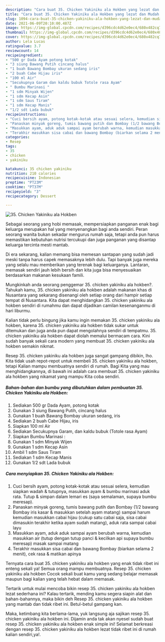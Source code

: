 ```yaml
---
description: "Cara buat 35. Chicken Yakiniku ala Hokben yang lezat dan Mudah Dibuat"
title: "Cara buat 35. Chicken Yakiniku ala Hokben yang lezat dan Mudah Dibuat"
slug: 1094-cara-buat-35-chicken-yakiniku-ala-hokben-yang-lezat-dan-mudah-dibuat
date: 2021-06-09T20:10:00.487Z
image: https://img-global.cpcdn.com/recipes/d396cdc4d62e0ec4/680x482cq70/35-chicken-yakiniku-ala-hokben-foto-resep-utama.jpg
thumbnail: https://img-global.cpcdn.com/recipes/d396cdc4d62e0ec4/680x482cq70/35-chicken-yakiniku-ala-hokben-foto-resep-utama.jpg
cover: https://img-global.cpcdn.com/recipes/d396cdc4d62e0ec4/680x482cq70/35-chicken-yakiniku-ala-hokben-foto-resep-utama.jpg
author: Lela Lucas
ratingvalue: 3.7
reviewcount: 14
recipeingredient:
- "500 gr Dada Ayam potong kotak"
- "3 siung Bawang Putih cincang halus"
- "1 buah Bawang Bombay ukuran sedang iris"
- "2 buah Cabe Hijau iris"
- "100 ml Air"
- "Secukupnya Garam dan kaldu bubuk Totole rasa Ayam"
- " Bumbu Marinasi "
- "1 sdm Minyak Wijen"
- "1 sdm Kecap Asin"
- "1 sdm Saus Tiram"
- "1 sdm Kecap Manis"
- "1/2 sdt Lada bubuk"
recipeinstructions:
- "Cuci bersih ayam, potong kotak-kotak atau sesuai selera, kemudian siapkan wadah &amp; tutupnya, masukkan ayam &amp; bumbu marinasi aduk rata. Tutup &amp; simpan dalam lemari es (saya semalaman, supaya bumbu meresap)."
- "Panaskan minyak goreng, tumis bawang putih dan Bombay (1/2 bawang Bombay iris kasar &amp; masukkan setelah ayam matang) sampai harum kemudian masukkan cabai hijau (cukup satu cabai saja, sisa cabai dimasukin terakhir ketika ayam sudah matang), aduk rata sampai cabai layu"
- "Masukkan ayam, aduk aduk sampai ayam berubah warna, kemudian masukkan air (tutup dengan tutup panci &amp; kecilkan api supaya bumbu meresap) masak sampai matang"
- "Terakhir masukkan sisa cabai dan bawang Bombay (biarkan selama 2 menit), cek rasa &amp; matikan apinya"
categories:
- Resep
tags:
- 35
- chicken
- yakiniku

katakunci: 35 chicken yakiniku 
nutrition: 210 calories
recipecuisine: Indonesian
preptime: "PT23M"
cooktime: "PT37M"
recipeyield: "3"
recipecategory: Dessert

---
```



![35. Chicken Yakiniku ala Hokben](https://img-global.cpcdn.com/recipes/d396cdc4d62e0ec4/680x482cq70/35-chicken-yakiniku-ala-hokben-foto-resep-utama.jpg)

Sebagai seorang yang hobi memasak, mempersiapkan panganan enak bagi keluarga merupakan hal yang menyenangkan bagi anda sendiri. Peran seorang  wanita bukan sekadar mengurus rumah saja, tetapi anda pun harus memastikan kebutuhan nutrisi tercukupi dan juga panganan yang disantap keluarga tercinta mesti mantab.

Di era  sekarang, kalian memang bisa memesan santapan yang sudah jadi meski tanpa harus capek memasaknya lebih dulu. Tapi banyak juga mereka yang selalu mau memberikan yang terenak bagi keluarganya. Lantaran, memasak sendiri jauh lebih bersih dan kita juga bisa menyesuaikan berdasarkan makanan kesukaan famili. 



Mungkinkah anda seorang penggemar 35. chicken yakiniku ala hokben?. Tahukah kamu, 35. chicken yakiniku ala hokben adalah makanan khas di Nusantara yang sekarang disenangi oleh setiap orang dari hampir setiap tempat di Nusantara. Kita dapat menghidangkan 35. chicken yakiniku ala hokben sendiri di rumahmu dan dapat dijadikan camilan kesenanganmu di hari liburmu.

Kalian tidak perlu bingung jika kamu ingin memakan 35. chicken yakiniku ala hokben, karena 35. chicken yakiniku ala hokben tidak sukar untuk ditemukan dan juga anda pun dapat mengolahnya sendiri di tempatmu. 35. chicken yakiniku ala hokben dapat diolah memalui bermacam cara. Kini sudah banyak sekali cara modern yang membuat 35. chicken yakiniku ala hokben semakin nikmat.

Resep 35. chicken yakiniku ala hokben juga sangat gampang dibikin, lho. Kita tidak usah repot-repot untuk membeli 35. chicken yakiniku ala hokben, tetapi Kalian mampu membuatnya sendiri di rumah. Bagi Kita yang mau menghidangkannya, di bawah ini adalah cara membuat 35. chicken yakiniku ala hokben yang nikamat yang mampu Kita coba sendiri.

<!--inarticleads1-->

##### Bahan-bahan dan bumbu yang dibutuhkan dalam pembuatan 35. Chicken Yakiniku ala Hokben:

1. Sediakan 500 gr Dada Ayam, potong kotak
1. Gunakan 3 siung Bawang Putih, cincang halus
1. Gunakan 1 buah Bawang Bombay ukuran sedang, iris
1. Sediakan 2 buah Cabe Hijau, iris
1. Siapkan 100 ml Air
1. Sediakan Secukupnya Garam, dan kaldu bubuk (Totole rasa Ayam)
1. Siapkan  Bumbu Marinasi :
1. Gunakan 1 sdm Minyak Wijen
1. Gunakan 1 sdm Kecap Asin
1. Ambil 1 sdm Saus Tiram
1. Sediakan 1 sdm Kecap Manis
1. Gunakan 1/2 sdt Lada bubuk




<!--inarticleads2-->

##### Cara menyiapkan 35. Chicken Yakiniku ala Hokben:

1. Cuci bersih ayam, potong kotak-kotak atau sesuai selera, kemudian siapkan wadah &amp; tutupnya, masukkan ayam &amp; bumbu marinasi aduk rata. Tutup &amp; simpan dalam lemari es (saya semalaman, supaya bumbu meresap).
1. Panaskan minyak goreng, tumis bawang putih dan Bombay (1/2 bawang Bombay iris kasar &amp; masukkan setelah ayam matang) sampai harum kemudian masukkan cabai hijau (cukup satu cabai saja, sisa cabai dimasukin terakhir ketika ayam sudah matang), aduk rata sampai cabai layu
1. Masukkan ayam, aduk aduk sampai ayam berubah warna, kemudian masukkan air (tutup dengan tutup panci &amp; kecilkan api supaya bumbu meresap) masak sampai matang
1. Terakhir masukkan sisa cabai dan bawang Bombay (biarkan selama 2 menit), cek rasa &amp; matikan apinya




Ternyata cara buat 35. chicken yakiniku ala hokben yang enak tidak ribet ini enteng sekali ya! Semua orang mampu membuatnya. Resep 35. chicken yakiniku ala hokben Cocok sekali buat kamu yang sedang belajar memasak maupun bagi kalian yang telah hebat dalam memasak.

Tertarik untuk mulai mencoba bikin resep 35. chicken yakiniku ala hokben lezat sederhana ini? Kalau tertarik, mending kamu segera siapin alat dan bahan-bahannya, maka bikin deh Resep 35. chicken yakiniku ala hokben yang mantab dan tidak ribet ini. Betul-betul gampang kan. 

Maka, ketimbang kita berlama-lama, yuk langsung aja sajikan resep 35. chicken yakiniku ala hokben ini. Dijamin anda tak akan nyesel sudah buat resep 35. chicken yakiniku ala hokben enak simple ini! Selamat berkreasi dengan resep 35. chicken yakiniku ala hokben lezat tidak ribet ini di rumah kalian sendiri,ya!.

